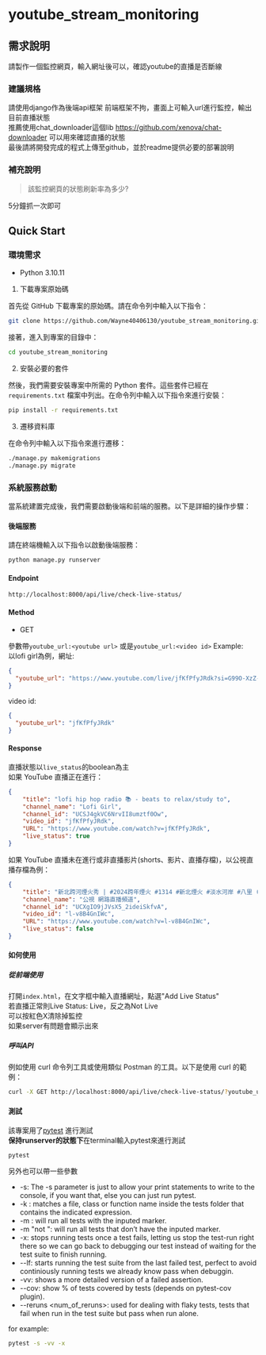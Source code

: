 # youtube_stream_monitoring
## 需求說明
請製作一個監控網頁，輸入網址後可以，確認youtube的直播是否斷線  
### 建議規格
請使用django作為後端api框架 前端框架不拘，畫面上可輸入url進行監控，輸出目前直播狀態  
推薦使用chat_downloader這個lib https://github.com/xenova/chat-downloader 可以用來確認直播的狀態  
最後請將開發完成的程式上傳至github，並於readme提供必要的部署說明

### 補充說明
>該監控網頁的狀態刷新率為多少?

5分鐘抓一次即可

## Quick Start  
### 環境需求
- Python 3.10.11  
1. 下載專案原始碼

首先從 GitHub 下載專案的原始碼。請在命令列中輸入以下指令：

```bash
git clone https://github.com/Wayne40406130/youtube_stream_monitoring.git
```

接著，進入到專案的目錄中：

```bash
cd youtube_stream_monitoring
```

2. 安裝必要的套件

然後，我們需要安裝專案中所需的 Python 套件。這些套件已經在 `requirements.txt` 檔案中列出。在命令列中輸入以下指令來進行安裝：

```bash
pip install -r requirements.txt
```

3. 遷移資料庫

在命令列中輸入以下指令來進行遷移：

```bash
./manage.py makemigrations
./manage.py migrate
```

### 系統服務啟動

當系統建置完成後，我們需要啟動後端和前端的服務。以下是詳細的操作步驟：

#### 後端服務
請在終端機輸入以下指令以啟動後端服務：
```bash
python manage.py runserver
```

#### Endpoint  
```
http://localhost:8000/api/live/check-live-status/
```
#### Method
- GET  

參數帶`youtube_url:<youtube url>` 或是`youtube_url:<video id>`
Example:  
以lofi girl為例，網址:
```json
{
  "youtube_url": "https://www.youtube.com/live/jfKfPfyJRdk?si=G99O-XzZ-tN1M8Kb"
}
```

video id:
```json
{
  "youtube_url": "jfKfPfyJRdk"
}
```

#### Response  
直播狀態以`live_status`的boolean為主  
如果 YouTube 直播正在進行：  
```json
{
    "title": "lofi hip hop radio 📚 - beats to relax/study to",
    "channel_name": "Lofi Girl",
    "channel_id": "UCSJ4gkVC6NrvII8umztf0Ow",
    "video_id": "jfKfPfyJRdk",
    "URL": "https://www.youtube.com/watch?v=jfKfPfyJRdk",
    "live_status": true
}
```  

如果 YouTube 直播未在進行或非直播影片(shorts、影片、直播存檔)，以公視直播存檔為例：  
```json
{
    "title": "新北跨河煙火秀 | #2024跨年煙火 #1314 #新北煙火 #淡水河岸 #八里 (感謝提供:新北市政府)",
    "channel_name": "公視 網路直播頻道",
    "channel_id": "UCXgIO9jJVsX5_2ideiSkfvA",
    "video_id": "l-v8B4GnIWc",
    "URL": "https://www.youtube.com/watch?v=l-v8B4GnIWc",
    "live_status": false
}
```  

#### 如何使用  
##### 從前端使用
打開`index.html`，在文字框中輸入直播網址，點選"Add Live Status"  
若直播正常則Live Status: Live，反之為Not Live  
可以按紅色X清除掉監控  
如果server有問題會顯示出來  
##### 呼叫API
例如使用 curl 命令列工具或使用類似 Postman 的工具。以下是使用 curl 的範例：

```bash
curl -X GET http://localhost:8000/api/live/check-live-status/?youtube_url=https://www.youtube.com/live/jfKfPfyJRdk?si=G99O-XzZ-tN1M8Kb
```

#### 測試
該專案用了[pytest](https://pytest-django.readthedocs.io/en/latest/tutorial.html) 進行測試  
**保持runserver的狀態下**在terminal輸入pytest來進行測試  
```bash
pytest
```
另外也可以帶一些參數
- -s: The -s parameter is just to allow your print statements to write to the console, if you want that, else you can just run pytest.
- -k <expression>: matches a file, class or function name inside the tests folder that contains the indicated expression.
- -m <marker>: will run all tests with the inputed marker.
- -m "not <marker>": will run all tests that don’t have the inputed marker.
- -x: stops running tests once a test fails, letting us stop the test-run right there so we can go back to debugging our test instead of waiting for the test suite to finish running.
- --lf: starts running the test suite from the last failed test, perfect to avoid continiously running tests we already know pass when debuggin.
- -vv: shows a more detailed version of a failed assertion.
- --cov: show % of tests covered by tests (depends on pytest-cov plugin).
- --reruns <num_of_reruns>: used for dealing with flaky tests, tests that fail when run in the test suite but pass when run alone.  

for example:
```bash
pytest -s -vv -x
```